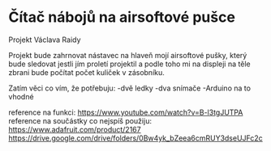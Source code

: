 # Čítač nábojů na airsoftové pušce
Projekt Václava Raidy

Projekt bude zahrnovat nástavec na hlaveň mojí airsoftové pušky, který bude sledovat jestli jím proletí projektil a podle toho mi na displeji na těle zbrani bude počítat počet kuliček v zásobníku.

Zatím věci co vím, že potřebuju:
    -dvě ledky
    -dva snímače
    -Arduino na to vhodné


reference na funkci: https://www.youtube.com/watch?v=B-l3tgJUTPA                                                                
reference na součástky co nejspíš použiju: https://www.adafruit.com/product/2167
https://drive.google.com/drive/folders/0Bw4yk_bZeea6cmRUY3dseUJFc2c
